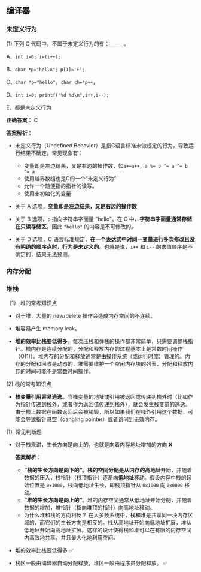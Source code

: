 ## 编译器

### 未定义行为

(1) 下列 C 代码中，不属于未定义行为的有：______。

A、`int i=0; i=(i++);`

B、`char *p="hello"; p[1]='E';`

C、`char *p="hello"; char ch=*p++;`

D、`int i=0; printf("%d %d\n",i++,i--);`

E、都是未定义行为

**正确答案：** C

**答案解析：**

- 未定义行为（Undefined Behavior）是指C语言标准未做规定的行为，导致运行结果不确定。常见现象有：
  - 变量即是左边结果，又是右边的操作数，如`a+=a++`，`a %= b ^= a ^= b ^= a`
  - 使用越界数组也是C的一个“未定义行为”
  - 允许一个随便指的指针的读写。
  - 使用未初始化的变量

- 关于 A 选项，**变量即是左边结果，又是右边的操作数**
- 关于 B 选项，`p` 指向字符串字面量  "hello"。在 C 中，**字符串字面量通常存储在只读存储区**，因此 `"hello"` 的内容是不可修改的。
- 关于 D 选项，C 语言标准规定，**在一个表达式中对同一变量进行多次修改且没有明确的顺序点时，行为是未定义的**。也就是说，`i++` 和 `i--` 的求值顺序是不确定的，结果无法预测。







### 内存分配

### 堆栈

（1） 堆的常考知识点

- 对于堆，大量的 new/delete 操作会造成内存空间的不连续。
- 堆容易产生 memory leak。

- **堆的效率比栈要低得多**。每次压栈和弹栈的操作都非常简单，只需要调整栈指针。栈内存是连续分配的，分配和释放内存的过程基本上是常数时间操作（O(1)）。堆内存的分配和释放通常是由操作系统（或运行时库）管理的。内存的分配和回收是动态的，堆需要维护一个空闲内存块的列表，分配和释放内存的时间可能不是常数时间操作。

(2) 栈的常考知识点

- **栈变量引用容易逃逸**。当栈变量的地址或引用被返回或传递到栈外时（比如作为指针传递到栈外，或者作为返回值传递到栈外），就会发生栈变量的逃逸。由于栈上数据在函数返回后会被销毁，所以如果我们在栈外引用这个数据，可能会导致指针悬空（dangling pointer）或者访问到无效内存。







(1）常见判断题

- 对于栈来讲，生长方向是向上的，也就是向着内存地址增加的方向  ❌

  **答案解析：**

  - **“栈的生长方向是向下的“。**栈的空间分配是从内存的**高地址**开始，并随着数据的压入，栈指针（栈顶指针）逐渐向**低地址**移动。假设内存中栈的起始位置是 `0x1000`，栈向低地址生长，即栈顶指针从 `0x1000` 向 `0x0000` 移动。
  - **“堆的生长方向是向上的“**。堆的内存空间通常从低地址开始分配，并随着数据的增加，堆指针（指向堆顶的指针）向高地址移动。
  - 为什么堆和栈的方向相反？ 在大多数系统中，栈和堆是共享同一块内存区域的，而它们的生长方向是相反的。栈从高地址开始向低地址扩展，堆从低地址开始向高地址扩展。这样的设计使得栈和堆可以在有限的内存空间内高效地共享，并且最大化地利用空间。

- 堆的效率比栈要低得多   ✅

- 栈区一般由编译器自动分配释放，堆区一般由程序员分配释放。 ✅